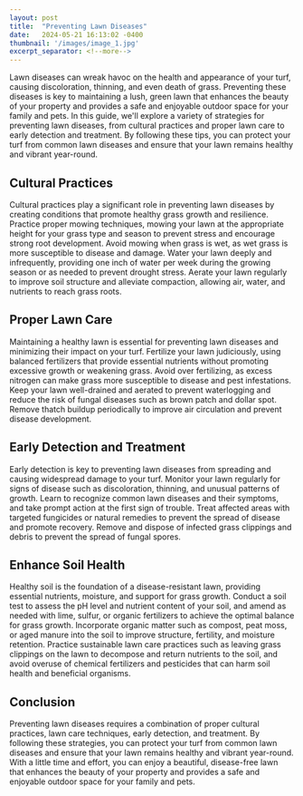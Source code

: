 ```yaml
---
layout: post
title:  "Preventing Lawn Diseases"
date:   2024-05-21 16:13:02 -0400
thumbnail: '/images/image_1.jpg'
excerpt_separator: <!--more-->
---
```

Lawn diseases can wreak havoc on the health and appearance of your turf, causing discoloration, thinning, and even death of grass.<!--more--> Preventing these diseases is key to maintaining a lush, green lawn that enhances the beauty of your property and provides a safe and enjoyable outdoor space for your family and pets. In this guide, we'll explore a variety of strategies for preventing lawn diseases, from cultural practices and proper lawn care to early detection and treatment. By following these tips, you can protect your turf from common lawn diseases and ensure that your lawn remains healthy and vibrant year-round.

## Cultural Practices
Cultural practices play a significant role in preventing lawn diseases by creating conditions that promote healthy grass growth and resilience. Practice proper mowing techniques, mowing your lawn at the appropriate height for your grass type and season to prevent stress and encourage strong root development. Avoid mowing when grass is wet, as wet grass is more susceptible to disease and damage. Water your lawn deeply and infrequently, providing one inch of water per week during the growing season or as needed to prevent drought stress. Aerate your lawn regularly to improve soil structure and alleviate compaction, allowing air, water, and nutrients to reach grass roots.

## Proper Lawn Care
Maintaining a healthy lawn is essential for preventing lawn diseases and minimizing their impact on your turf. Fertilize your lawn judiciously, using balanced fertilizers that provide essential nutrients without promoting excessive growth or weakening grass. Avoid over fertilizing, as excess nitrogen can make grass more susceptible to disease and pest infestations. Keep your lawn well-drained and aerated to prevent waterlogging and reduce the risk of fungal diseases such as brown patch and dollar spot. Remove thatch buildup periodically to improve air circulation and prevent disease development.

## Early Detection and Treatment
Early detection is key to preventing lawn diseases from spreading and causing widespread damage to your turf. Monitor your lawn regularly for signs of disease such as discoloration, thinning, and unusual patterns of growth. Learn to recognize common lawn diseases and their symptoms, and take prompt action at the first sign of trouble. Treat affected areas with targeted fungicides or natural remedies to prevent the spread of disease and promote recovery. Remove and dispose of infected grass clippings and debris to prevent the spread of fungal spores.

## Enhance Soil Health
Healthy soil is the foundation of a disease-resistant lawn, providing essential nutrients, moisture, and support for grass growth. Conduct a soil test to assess the pH level and nutrient content of your soil, and amend as needed with lime, sulfur, or organic fertilizers to achieve the optimal balance for grass growth. Incorporate organic matter such as compost, peat moss, or aged manure into the soil to improve structure, fertility, and moisture retention. Practice sustainable lawn care practices such as leaving grass clippings on the lawn to decompose and return nutrients to the soil, and avoid overuse of chemical fertilizers and pesticides that can harm soil health and beneficial organisms.

## Conclusion
Preventing lawn diseases requires a combination of proper cultural practices, lawn care techniques, early detection, and treatment. By following these strategies, you can protect your turf from common lawn diseases and ensure that your lawn remains healthy and vibrant year-round. With a little time and effort, you can enjoy a beautiful, disease-free lawn that enhances the beauty of your property and provides a safe and enjoyable outdoor space for your family and pets.
